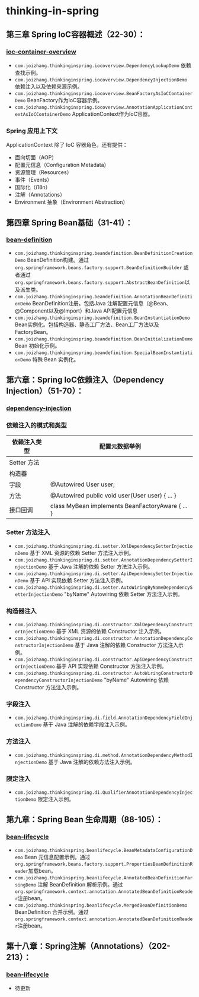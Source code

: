 # thinking-in-spring

## 第三章 Spring IoC容器概述（22-30）：

### [ioc-container-overview](ioc-container-overview)

- `com.joizhang.thinkinginspring.iocoverview.DependencyLookupDemo` 依赖查找示例。
- `com.joizhang.thinkinginspring.iocoverview.DependencyInjectionDemo` 依赖注入以及依赖来源示例。
- `com.joizhang.thinkinginspring.iocoverview.BeanFactoryAsIoCContainerDemo` BeanFactory作为IoC容器示例。
- `com.joizhang.thinkinginspring.iocoverview.AnnotationApplicationContextAsIoCContainerDemo` ApplicationContext作为IoC容器。

### Spring 应用上下文

ApplicationContext 除了 IoC 容器角色，还有提供：

- 面向切面（AOP）
- 配置元信息（Configuration Metadata）
- 资源管理（Resources）
- 事件（Events）
- 国际化（i18n）
- 注解（Annotations）
- Environment 抽象（Environment Abstraction）

## 第四章 Spring Bean基础（31-41）：

### [bean-definition](bean-definition)

- `com.joizhang.thinkinginspring.beandefinition.BeanDefinitionCreationDemo` BeanDefinition构建。通过`org.springframework.beans.factory.support.BeanDefinitionBuilder` 或者通过`org.springframework.beans.factory.support.AbstractBeanDefinition`以及派生类。
- `com.joizhang.thinkinginspring.beandefinition.AnnotationBeanDefinitionDemo` BeanDefinition注册。包括Java 注解配置元信息（@Bean、@Component以及@Import）和Java API配置元信息
- `com.joizhang.thinkinginspring.beandefinition.BeanInstantiationDemo` Bean实例化。包括构造器、静态工厂方法、Bean工厂方法以及FactoryBean。
- `com.joizhang.thinkinginspring.beandefinition.BeanInitializationDemo` Bean 初始化示例。
- `com.joizhang.thinkinginspring.beandefinition.SpecialBeanInstantiationDemo` 特殊 Bean 实例化。

## 第六章：Spring IoC依赖注入（Dependency Injection）（51-70）：

### [dependency-injection](dependency-injection)

### 依赖注入的模式和类型

| 依赖注入类型    | 配置元数据举例                                          |
|-----------|--------------------------------------------------|
| Setter 方法 | <proeprty name=”user” ref=”userBean” />          |
| 构造器       | <constructor-arg name="user" ref="userBean" />   |
| 字段        | @Autowired User user;                            |
| 方法        | @Autowired public void user(User user) { ... }   |
| 接口回调      | class MyBean implements BeanFactoryAware { ... } |

### Setter 方法注入

- `com.joizhang.thinkinginspring.di.setter.XmlDependencySetterInjectionDemo` 基于 XML 资源的依赖 Setter 方法注入示例。
- `com.joizhang.thinkinginspring.di.setter.AnnotationDependencySetterInjectionDemo` 基于 Java 注解的依赖 Setter 方法注入示例。
- `com.joizhang.thinkinginspring.di.setter.ApiDependencySetterInjectionDemo` 基于 API 实现依赖 Setter 方法注入示例。
- `com.joizhang.thinkinginspring.di.setter.AutoWiringByNameDependencySetterInjectionDemo` "byName" Autowiring 依赖 Setter 方法注入示例。

### 构造器注入

- `com.joizhang.thinkinginspring.di.constructor.XmlDependencyConstructorInjectionDemo` 基于 XML 资源的依赖 Constructor 注入示例。
- `com.joizhang.thinkinginspring.di.constructor.AnnotationDependencyConstructorInjectionDemo` 基于 Java 注解的依赖 Constructor 方法注入示例。
- `com.joizhang.thinkinginspring.di.constructor.ApiDependencyConstructorInjectionDemo` 基于 API 实现依赖 Constructor 方法注入示例。
- `com.joizhang.thinkinginspring.di.constructor.AutoWiringConstructorDependencyConstructorInjectionDemo` "byName" Autowiring 依赖 Constructor 方法注入示例。

### 字段注入

- `com.joizhang.thinkinginspring.di.field.AnnotationDependencyFieldInjectionDemo` 基于 Java 注解的依赖字段注入示例。

### 方法注入

- `com.joizhang.thinkinginspring.di.method.AnnotationDependencyMethodInjectionDemo` 基于 Java 注解的依赖方法注入示例。

### 限定注入

- `com.joizhang.thinkinginspring.di.QualifierAnnotationDependencyInjectionDemo` 限定注入示例。

## 第九章：Spring Bean 生命周期（88-105）：

### [bean-lifecycle](bean-lifecycle)

- `com.joizhang.thinkinspring.beanlifecycle.BeanMetadataConfigurationDemo` Bean 元信息配置示例。通过`org.springframework.beans.factory.support.PropertiesBeanDefinitionReader`加载bean。
- `com.joizhang.thinkinspring.beanlifecycle.AnnotatedBeanDefinitionParsingDemo` 注解 BeanDefinition 解析示例。通过`org.springframework.context.annotation.AnnotatedBeanDefinitionReader`注册bean。
- `com.joizhang.thinkinspring.beanlifecycle.MergedBeanDefinitionDemo` BeanDefinition 合并示例。通过`org.springframework.context.annotation.AnnotatedBeanDefinitionReader`注册bean。

## 第十八章：Spring注解（Annotations）（202-213）：

### [bean-lifecycle](bean-lifecycle)

- 待更新
